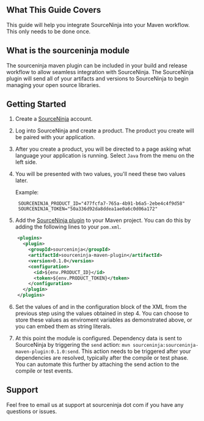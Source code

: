 
What This Guide Covers
-------------------------
This guide will help you integrate SourceNinja into your Maven workflow. This only needs to be done once.

What is the sourceninja module
---------------------------
The sourceninja maven plugin can be included in your build and release workflow to allow seamless integration with SourceNinja. The SourceNinja plugin will send all of your artifacts and versions to SourceNinja to begin managing your open source libraries.

Getting Started
---------------
1. Create a [SourceNinja](http://sourceninja.com) account.

2. Log into SourceNinja and create a product. The product you create will be paired with your application.

3. After you create a product, you will be directed to a page asking what language your application is running. Select `Java` from the menu on the left side.

4. You will be presented with two values, you'll need these two values later.

  	Example:

		SOURCENINJA_PRODUCT_ID="477fcfa7-765a-4b91-b6a5-2ebe4c4f9d58"
		SOURCENINJA_TOKEN="50a336d92da8ddea1ae0a6c0d06a172"

5. Add the [SourceNinja plugin](https://github.com/SourceNinja/sourceninja-maven) to your Maven project. You can do this by adding the following lines to your `pom.xml`.

```xml
    <plugins>
      <plugin>
	  	<groupId>sourceninja</groupId>
	  	<artifactId>sourceninja-maven-plugin</artifactId>
        <version>0.1.0</version>
		<configuration>
		  <id>${env.PRODUCT_ID}</id>
		  <token>${env.PRODUCT_TOKEN}</token>
		</configuration>
      </plugin>
    </plugins>
```

6. Set the values of <id> and <token> in the configuration block of the XML from the previous step using the values obtained in step 4. You can choose to store these values as enviroment variables as demonstrated above, or you can embed them as string literals.

7. At this point the module is configured. Dependency data is sent to SourceNinja by triggering the ```send``` action:  ```mvn sourceninja:sourceninja-maven-plugin:0.1.0:send```.  This action needs to be triggered after your dependencies are resolved, typically after the compile or test phase. You can automate this further by attaching the send action to the compile or test events.


Support
-------
Feel free to email us at support at sourceninja dot com if you have any questions or issues.